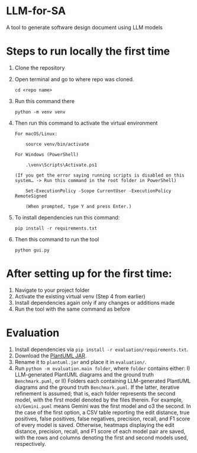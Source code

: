 # LLM-for-SA
 A tool to generate software design document using LLM models

 # Steps to run locally the first time

 1. Clone the repository
 2. Open terminal and go to where repo was cloned.

        cd <repo name>

 4. Run this command there

        python -m venv venv

 5. Then run this command to activate the virtual environment

        For macOS/Linux:

            source venv/bin/activate

        For Windows (PowerShell)

            .\venv\Scripts\Activate.ps1

        (If you get the error saying running scripts is disabled on this system… -> Run this command in the root folder in PowerShell)

            Set-ExecutionPolicy -Scope CurrentUser -ExecutionPolicy RemoteSigned

            (When prompted, type Y and press Enter.)

 7. To install dependencies run this command:

        pip install -r requirements.txt

 8. Then this command to run the tool

        python gui.py


# After setting up for the first time:
1.  Navigate to your project folder
2.  Activate the existing virtual venv (Step 4 from earlier)
3.  Install dependencies again only if any changes or additions made
4.  Run the tool with the same command as before

# Evaluation
1. Install dependencies via `pip install -r evaluation/requirements.txt`.
2. Download the [PlantUML JAR](https://github.com/plantuml/plantuml/releases).
3. Rename it to `plantuml.jar` and place it in `evaluation/`.
4. Run `python -m evaluation.main folder`, where `folder` contains either: I) LLM-generated PlantUML diagrams and the ground truth `Benchmark.puml`, or II) Folders each containing LLM-generated PlantUML diagrams and the ground truth `Benchmark.puml`. If the latter, iterative refinement is assumed; that is, each folder represents the second model, with the first model denoted by the files therein. For example, `o3/Gemini.puml` means Gemini was the first model and o3 the second.
In the case of the first option, a CSV table reporting the edit distance, true positives, false positives, false negatives, precision, recall, and F1 score of every model is saved. Otherwise, heatmaps displaying the edit distance, precision, recall, and F1 score of each model pair are saved, with the rows and columns denoting the first and second models used, respectively.
